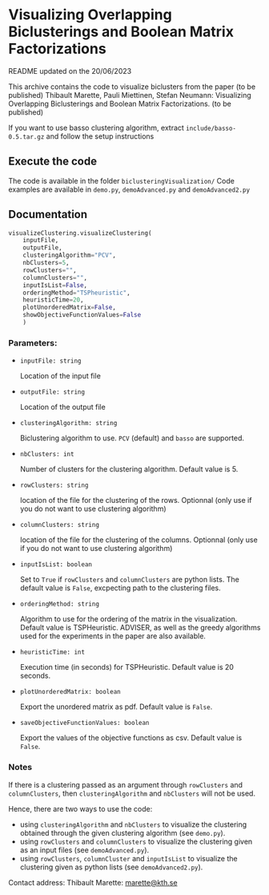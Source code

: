 # Visualizing Overlapping Biclusterings and Boolean Matrix Factorizations

README updated on the 20/06/2023

This archive contains the code to visualize biclusters from the paper (to be published)
Thibault Marette, Pauli Miettinen, Stefan Neumann:
Visualizing Overlapping Biclusterings and Boolean Matrix Factorizations. (to be published)


If you want to use basso clustering algorithm, extract `include/basso-0.5.tar.gz` and follow the setup instructions

## Execute the code

The code is available in the folder `biclusteringVisualization/`
Code examples are available in `demo.py`, `demoAdvanced.py` and `demoAdvanced2.py`

## Documentation

```python
visualizeClustering.visualizeClustering(
    inputFile,
    outputFile,
    clusteringAlgorithm="PCV",
    nbClusters=5,
    rowClusters="",
    columnClusters="",
    inputIsList=False,
    orderingMethod="TSPheuristic", 
    heuristicTime=20,
    plotUnorderedMatrix=False,
    showObjectiveFunctionValues=False
    )
```
### Parameters:
- `inputFile: string`
  
   Location of the input file
- `outputFile: string`
  
  Location of the output file 
- `clusteringAlgorithm: string`
 
  Biclustering algorithm to use. `PCV` (default) and `basso` are supported.
- `nbClusters: int`
 
   Number of clusters for the clustering algorithm. Default value is 5.

- `rowClusters: string`

   location of the file for the clustering of the rows. Optionnal (only use if you do not want to use clustering algorithm)

- `columnClusters: string`

   location of the file for the clustering of the columns. Optionnal (only use if you do not want to use clustering algorithm)

- `inputIsList: boolean`

   Set to `True` if `rowClusters` and `columnClusters` are python lists. The default value is `False`, excpecting path to the clustering files.
 
- `orderingMethod: string`
 
    Algorithm to use for the ordering of the matrix in the visualization. Default value is TSPHeuristic. ADVISER, as well as the greedy algorithms used for the experiments in the paper are also available.

- `heuristicTime: int`
 
    Execution time (in seconds) for TSPHeuristic. Default value is 20 seconds.
- `plotUnorderedMatrix: boolean`
 
   Export the unordered matrix as pdf. Default value is `False`.

- `saveObjectiveFunctionValues: boolean`
 
   Export the values of the objective functions as csv. Default value is `False`.


### Notes
If there is a clustering passed as an argument through `rowClusters` and `columnClusters`, then `clusteringAlgorithm` and `nbClusters` will not be used.

Hence, there are two ways to use the code:
- using `clusteringAlgorithm` and `nbClusters` to visualize the clustering obtained through the given clustering algorithm (see `demo.py`).
- using `rowClusters` and `columnClusters` to visualize the clustering given as an input files (see `demoAdvanced.py`).
- using `rowClusters`, `columnCluster` and `inputIsList` to visualize the clustering given as python lists (see `demoAdvanced2.py`).


Contact address: Thibault Marette: marette@kth.se
